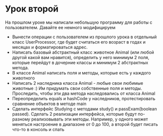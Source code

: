 # Урок второй

На прошлом уроке мы написали небольшую программу для работы с пользователем. Давайте ее немного модифицируем
- Вынести операции с пользователем из прошлого урока в отдельный класс UserProcessor, где будет считаться его возраст в годах и месяцах и форматироваться адрес. 
- Написать базовый абстрактный класс животное Animal (или любой другой какой вам нравится), определить у него минимум 2 поля, которые перейдут в дочерние классы и минимум 2 абстрактных метода. 
- В классе Animal написать поля и методы, которые есть у каждого животного
- Написать 2 наследника класса Animal - любые свои любимые животные :) Им придумать свои собственные поля и методы. Проследить, чтобы эти два метода наследовались от класса Animal
- Переопределить equals и hashCode у наследников, протестировать сравнение объектов в методе main
- Сделать интерфейс Studying с методами study() и passExam(boolean passed). Сделать 2 реализации интерфейса, которые будут по-разному реализовывать эти методы. Например, у одного может меняться настроение в диапазоне от 0 до 100, а второй будет писать что-то в консоль и спать